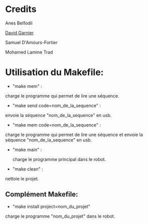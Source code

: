 # Credits
Anes Belfodil

[David Garnier](https://github.com/DIGarnier)

Samuel D'Amours-Fortier

Mohamed Lamine Trad


# Utilisation du Makefile:

* "make mem" :

charge le programme qui permet de lire une séquence.

* "make send code=nom_de_la_sequence" :

envoie la séquence "nom_de_la_sequence" en usb.

* "make mem code=nom_de_la_sequence" :

charge le programme qui permet de lire une séquence et envoie la séquence "nom_de_la_sequence" en usb.

* "make main" :

	charge le programme principal dans le robot.

* "make clean" :

nettoie le projet.
	
## Complément Makefile:

* "make install project=nom_du_projet"

charge le programme "nom_du_projet" dans le robot.
